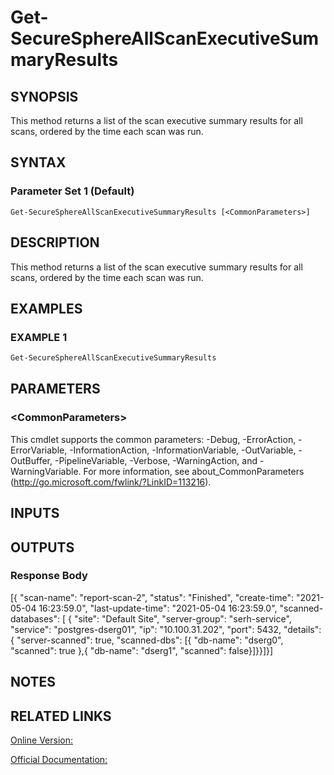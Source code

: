 ﻿# Get-SecureSphereAllScanExecutiveSummaryResults

## SYNOPSIS
This method returns a list of the scan executive summary results for all scans, ordered by the time each scan was run.

## SYNTAX

### Parameter Set 1 (Default)
```
Get-SecureSphereAllScanExecutiveSummaryResults [<CommonParameters>]
```

## DESCRIPTION
This method returns a list of the scan executive summary results for all scans, ordered by the time each scan was run.

## EXAMPLES

### EXAMPLE 1

```powershell
Get-SecureSphereAllScanExecutiveSummaryResults
```

## PARAMETERS

### \<CommonParameters\>
This cmdlet supports the common parameters: -Debug, -ErrorAction, -ErrorVariable, -InformationAction, -InformationVariable, -OutVariable, -OutBuffer, -PipelineVariable, -Verbose, -WarningAction, and -WarningVariable. For more information, see about_CommonParameters (http://go.microsoft.com/fwlink/?LinkID=113216).

## INPUTS

## OUTPUTS

### Response Body
[{
"scan-name": "report-scan-2",
"status": "Finished",
"create-time": "2021-05-04 16:23:59.0",
"last-update-time": "2021-05-04 16:23:59.0",
"scanned-databases": [
{
"site": "Default Site",
"server-group": "serh-service",
"service": "postgres-dserg01",
"ip": "10.100.31.202",
"port": 5432,
"details": {
"server-scanned": true,
"scanned-dbs": [{
"db-name": "dserg0",
"scanned": true
},{
"db-name": "dserg1",
"scanned": false}]}}]}]

## NOTES

## RELATED LINKS

[Online Version:](https://github.com/akshinmustafayev/Documentation/MD)

[Official Documentation:](https://docs.imperva.com/bundle/v13.6-api-reference-guide/page/77726.htm)




